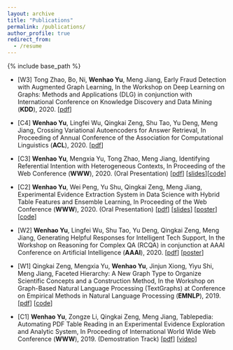 ```yaml
---
layout: archive
title: "Publications"
permalink: /publications/
author_profile: true
redirect_from:
  - /resume
---
```


{% include base_path %}

* \[W3\] Tong Zhao, Bo, Ni, **Wenhao Yu**, Meng Jiang, Early Fraud Detection with Augmented Graph Learning, In the Workshop on Deep Learning on Graphs: Methods and Applications (DLG) in conjunction with International Conference on Knowledge Discovery and Data Mining (**KDD**), 2020.  \[[pdf]()\]

* \[C4\] **Wenhao Yu**, Lingfei Wu, Qingkai Zeng, Shu Tao, Yu Deng, Meng Jiang, Crossing Variational Autoencoders for Answer Retrieval, In Proceeding of Annual Conference of the Association for Computational Linguistics (**ACL**), 2020. \[[pdf](https://arxiv.org/pdf/2005.02557.pdf)\]

* \[C3\] **Wenhao Yu**, Mengxia Yu, Tong Zhao, Meng Jiang, Identifying Referential Intention with Heterogeneous Contexts, In Proceeding of the Web Conference (**WWW**), 2020. (Oral Presentation) \[[pdf](/papers/C3_WWW_2020.pdf)\] \[[slides](/slides/C3_WWW_2020.pdf)\]\[[code](https://github.com/dmsquare/ReferInt)\]

* \[C2\] **Wenhao Yu**, Wei Peng, Yu Shu, Qingkai Zeng, Meng Jiang, Experimental Evidence Extraction System in Data Science with Hybrid Table Features and Ensemble Learning, In Proceeding of the Web Conference (**WWW**), 2020. (Oral Presentation) \[[pdf](/papers/C2_WWW_2020.pdf)\] \[[slides](/slides/C2_WWW_2020_slides.pdf)\] \[[poster](/poster/C2_WWW_2020_poster.pdf)\] \[[code](https://github.com/dmsquare/Tablepedia)\]

* \[W2\] **Wenhao Yu**, Lingfei Wu, Shu Tao, Yu Deng, Qingkai Zeng, Meng Jiang, Generating Helpful Responses for Intelligent Tech Support, In the Workshop on Reasoning for Complex QA (RCQA) in conjunction at AAAI Conference on Artificial Intelligence (**AAAI**), 2020.  \[[pdf](/papers/W2_RCQA_2020.pdf)\] \[[poster](/poster/W2_RCQA_2020_poster.pdf)\]

* \[W1\] Qingkai Zeng, Mengxia Yu, **Wenhao Yu**, Jinjun Xiong, Yiyu Shi, Meng Jiang, Faceted Hierarchy: A New Graph Type to Organize Scientific Concepts and a Construction Method, In the Workshop on Graph-Based Natural Language Processing (TextGraphs) at Conference on Empirical Methods in Natural Language Processing (**EMNLP**), 2019. \[[pdf](/papers/W1_TextGraph_2019.pdf)\] \[[code](https://github.com/QingkaiZeng/HiGrowth)\]

* \[C1\] **Wenhao Yu**, Zongze Li, Qingkai Zeng, Meng Jiang, Tablepedia: Automating PDF Table Reading in an Experimental Evidence Exploration and Analytic System, In Proceeding of International World Wide Web Conference (**WWW**), 2019. (Demostration Track) \[[pdf](/papers/C1_WWW_2019.pdf)\] \[[video](https://vimeo.com/310162310)\]
